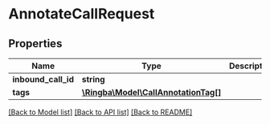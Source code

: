 # AnnotateCallRequest

## Properties
Name | Type | Description | Notes
------------ | ------------- | ------------- | -------------
**inbound_call_id** | **string** |  | 
**tags** | [**\Ringba\Model\CallAnnotationTag[]**](CallAnnotationTag.md) |  | 

[[Back to Model list]](../README.md#documentation-for-models) [[Back to API list]](../README.md#documentation-for-api-endpoints) [[Back to README]](../README.md)



